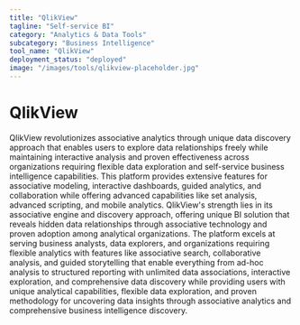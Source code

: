 ```yaml
---
title: "QlikView"
tagline: "Self-service BI"
category: "Analytics & Data Tools"
subcategory: "Business Intelligence"
tool_name: "QlikView"
deployment_status: "deployed"
image: "/images/tools/qlikview-placeholder.jpg"
---
```


# QlikView

QlikView revolutionizes associative analytics through unique data discovery approach that enables users to explore data relationships freely while maintaining interactive analysis and proven effectiveness across organizations requiring flexible data exploration and self-service business intelligence capabilities. This platform provides extensive features for associative modeling, interactive dashboards, guided analytics, and collaboration while offering advanced capabilities like set analysis, advanced scripting, and mobile analytics. QlikView's strength lies in its associative engine and discovery approach, offering unique BI solution that reveals hidden data relationships through associative technology and proven adoption among analytical organizations. The platform excels at serving business analysts, data explorers, and organizations requiring flexible analytics with features like associative search, collaborative analysis, and guided storytelling that enable everything from ad-hoc analysis to structured reporting with unlimited data associations, interactive exploration, and comprehensive data discovery while providing users with unique analytical capabilities, flexible data exploration, and proven methodology for uncovering data insights through associative analytics and comprehensive business intelligence discovery.
